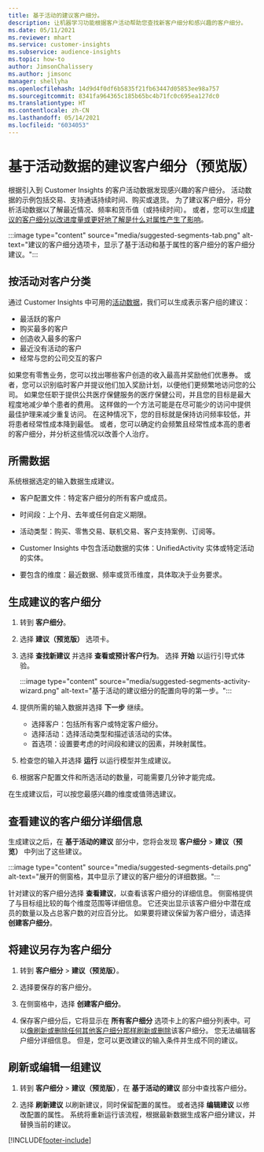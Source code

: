 ```yaml
---
title: 基于活动的建议客户细分。
description: 让机器学习功能根据客户活动帮助您查找新客户细分和感兴趣的客户细分。
ms.date: 05/11/2021
ms.reviewer: mhart
ms.service: customer-insights
ms.subservice: audience-insights
ms.topic: how-to
author: JimsonChalissery
ms.author: jimsonc
manager: shellyha
ms.openlocfilehash: 14d9d4f0df6b5835f21fb63447d05853ee98a757
ms.sourcegitcommit: 8341fa964365c185b65bc4b71fc0c695ea127dc0
ms.translationtype: HT
ms.contentlocale: zh-CN
ms.lasthandoff: 05/14/2021
ms.locfileid: "6034053"
---
```

# <a name="suggested-segments-based-on-activity-data-preview"></a>基于活动数据的建议客户细分（预览版）

根据引入到 Customer Insights 的客户活动数据发现感兴趣的客户细分。 活动数据的示例包括交易、支持通话持续时间、购买或退货。 为了建议客户细分，将分析活动数据以了解最近情况、频率和货币值（或持续时间）。 或者，您可以生成[建议的客户细分以改进度量或更好地了解是什么对属性产生了影响](suggested-segments.md)。

:::image type="content" source="media/suggested-segments-tab.png" alt-text="建议的客户细分选项卡，显示了基于活动和基于属性的客户细分的客户细分建议。":::

## <a name="categorize-customers-by-activity"></a>按活动对客户分类

通过 Customer Insights 中可用的[活动数据](activities.md)，我们可以生成表示客户组的建议：

- 最活跃的客户 
- 购买最多的客户 
- 创造收入最多的客户 
- 最近没有活动的客户 
- 经常与您的公司交互的客户  

如果您有零售业务，您可以找出哪些客户创造的收入最高并奖励他们优惠券。 或者，您可以识别临时客户并提议他们加入奖励计划，以便他们更频繁地访问您的公司。
如果您任职于提供公共医疗保健服务的医疗保健公司，并且您的目标是最大程度地减少单个患者的费用。 这样做的一个方法可能是在尽可能少的访问中提供最佳护理来减少重复访问。 在这种情况下，您的目标就是保持访问频率较低，并将患者经常性成本降到最低。 或者，您可以确定约会频繁且经常性成本高的患者的客户细分，并分析这些情况以改善个人治疗。 

## <a name="required-data"></a>所需数据

系统根据选定的输入数据生成建议。 

- 客户配置文件：特定客户细分的所有客户或成员。 

- 时间段：上个月、去年或任何自定义期限。

- 活动类型：购买、零售交易、联机交易、客户支持案例、订阅等。  

- Customer Insights 中包含活动数据的实体：UnifiedActivity 实体或特定活动的实体。 

- 要包含的维度：最近数据、频率或货币维度，具体取决于业务要求。

## <a name="generate-suggested-segments"></a>生成建议的客户细分

1. 转到 **客户细分**。

1. 选择 **建议（预览版）** 选项卡。

1. 选择 **查找新建议** 并选择 **查看或预计客户行为**。 选择 **开始** 以运行引导式体验。

   :::image type="content" source="media/suggested-segments-activity-wizard.png" alt-text="基于活动的建议细分的配置向导的第一步。":::

1. 提供所需的输入数据并选择 **下一步** 继续。

   - 选择客户：包括所有客户或特定客户细分。
   - 选择活动：选择活动类型和描述该活动的实体。
   - 首选项：设置要考虑的时间段和建议的因素，并映射属性。

1. 检查您的输入并选择 **运行** 以运行模型并生成建议。

1. 根据客户配置文件和所选活动的数量，可能需要几分钟才能完成。 

在生成建议后，可以按您最感兴趣的维度或值筛选建议。 

## <a name="view-details-of-a-suggested-segment"></a>查看建议的客户细分详细信息

生成建议之后，在 **基于活动的建议** 部分中，您将会发现 **客户细分** > **建议（预览）** 中列出了这些建议。

:::image type="content" source="media/suggested-segments-details.png" alt-text="展开的侧窗格，其中显示了建议的客户细分的详细数据。":::

针对建议的客户细分选择 **查看建议**，以查看该客户细分的详细信息。 侧窗格提供了与目标组比较的每个维度范围等详细信息。 它还突出显示该客户细分中潜在成员的数量以及占总客户数的对应百分比。 如果要将建议保留为客户细分，请选择 **创建客户细分**。    

## <a name="save-a-suggestion-as-a-segment"></a>将建议另存为客户细分

1. 转到 **客户细分** > **建议（预览版）**。

1. 选择要保存的客户细分。 

1. 在侧窗格中，选择 **创建客户细分**。 

1. 保存客户细分后，它将显示在 **所有客户细分** 选项卡上的客户细分列表中。可以[像刷新或删除任何其他客户细分那样刷新或删除](segments.md)该客户细分。 您无法编辑客户细分详细信息。 但是，您可以更改建议的输入条件并生成不同的建议。

## <a name="refresh-or-edit-a-set-of-suggestions"></a>刷新或编辑一组建议

1. 转到 **客户细分** > **建议（预览版）**，在 **基于活动的建议** 部分中查找客户细分。

1. 选择 **刷新建议** 以刷新建议，同时保留配置的属性。 或者选择 **编辑建议** 以修改配置的属性。 系统将重新运行该流程，根据最新数据生成客户细分建议，并替换当前的建议。

[!INCLUDE[footer-include](../includes/footer-banner.md)]
